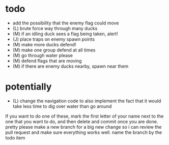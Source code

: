 # todo
- add the possibility that the enemy flag could move
- (L) brute force way through many ducks 
- (M) if an idling duck sees a flag being taken, alert!
- (J) place traps on enemy spawn points
- (M) make more ducks defend!
- (M) make one group defend at all times
- (M) go through water please
- (M) defend flags that are moving
- (M) if there are enemy ducks nearby, spawn near them

# potentially
- (L) change the navigation code to also implement the fact that it would take less time to dig over water than go around 

If you want to do one of these, mark the first letter of your name
next to the one that you want to do, and then delete and commit once 
you are done. pretty please make a new branch for a big new change so i 
can review the pull request and make sure everything works well.
name the branch by the todo item